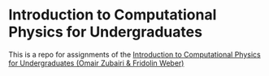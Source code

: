 # Introduction to Computational Physics for Undergraduates

This is a repo for assignments of the [Introduction to Computational Physics for Undergraduates (Omair Zubairi & Fridolin Weber)](https://iopscience.iop.org/book/mono/978-1-6817-4896-2)